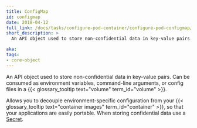 ```yaml
---
title: ConfigMap
id: configmap
date: 2018-04-12
full_link: /docs/tasks/configure-pod-container/configure-pod-configmap/
short_description: >
  An API object used to store non-confidential data in key-value pairs. Can be consumed as environment variables, command-line arguments, or config files in a volume.

aka:
tags:
- core-object
---
```

 An API object used to store non-confidential data in key-value pairs. Can be consumed as environment variables, command-line arguments, or config files in a {{< glossary_tooltip text="volume" term_id="volume" >}}.

<!--more-->

Allows you to decouple environment-specific configuration from your {{< glossary_tooltip text="container images" term_id="container" >}}, so that your applications are easily portable. When storing confidential data use a [Secret](/docs/concepts/configuration/secret/).
